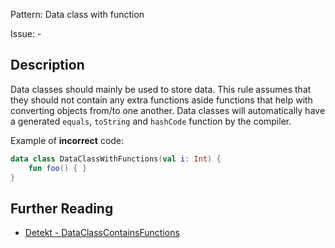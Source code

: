 Pattern: Data class with function

Issue: -

## Description

Data classes should mainly be used to store data. This rule assumes that they should not contain any extra functions aside functions that help with converting objects from/to one another. Data classes will automatically have a generated `equals`, `toString` and `hashCode` function by the compiler.

Example of **incorrect** code:

```kotlin
data class DataClassWithFunctions(val i: Int) {
    fun foo() { }
}
```

## Further Reading

* [Detekt - DataClassContainsFunctions](https://arturbosch.github.io/detekt/style.html#dataclasscontainsfunctions)